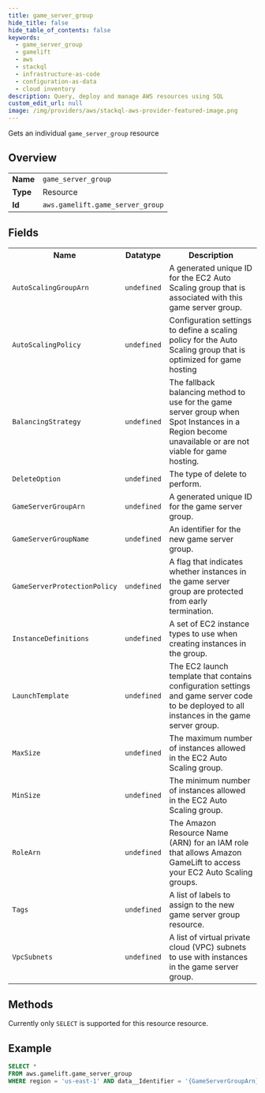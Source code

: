 ```yaml
---
title: game_server_group
hide_title: false
hide_table_of_contents: false
keywords:
  - game_server_group
  - gamelift
  - aws
  - stackql
  - infrastructure-as-code
  - configuration-as-data
  - cloud inventory
description: Query, deploy and manage AWS resources using SQL
custom_edit_url: null
image: /img/providers/aws/stackql-aws-provider-featured-image.png
---
```

Gets an individual <code>game_server_group</code> resource

## Overview
<table><tbody>
<tr><td><b>Name</b></td><td><code>game_server_group</code></td></tr>
<tr><td><b>Type</b></td><td>Resource</td></tr>
<tr><td><b>Id</b></td><td><code>aws.gamelift.game_server_group</code></td></tr>
</tbody></table>

## Fields
<table><tbody>
<tr><th>Name</th><th>Datatype</th><th>Description</th></tr>
<tr><td><code>AutoScalingGroupArn</code></td><td><code>undefined</code></td><td>A generated unique ID for the EC2 Auto Scaling group that is associated with this game server group.</td></tr><tr><td><code>AutoScalingPolicy</code></td><td><code>undefined</code></td><td>Configuration settings to define a scaling policy for the Auto Scaling group that is optimized for game hosting</td></tr><tr><td><code>BalancingStrategy</code></td><td><code>undefined</code></td><td>The fallback balancing method to use for the game server group when Spot Instances in a Region become unavailable or are not viable for game hosting.</td></tr><tr><td><code>DeleteOption</code></td><td><code>undefined</code></td><td>The type of delete to perform.</td></tr><tr><td><code>GameServerGroupArn</code></td><td><code>undefined</code></td><td>A generated unique ID for the game server group.</td></tr><tr><td><code>GameServerGroupName</code></td><td><code>undefined</code></td><td>An identifier for the new game server group.</td></tr><tr><td><code>GameServerProtectionPolicy</code></td><td><code>undefined</code></td><td>A flag that indicates whether instances in the game server group are protected from early termination.</td></tr><tr><td><code>InstanceDefinitions</code></td><td><code>undefined</code></td><td>A set of EC2 instance types to use when creating instances in the group.</td></tr><tr><td><code>LaunchTemplate</code></td><td><code>undefined</code></td><td>The EC2 launch template that contains configuration settings and game server code to be deployed to all instances in the game server group.</td></tr><tr><td><code>MaxSize</code></td><td><code>undefined</code></td><td>The maximum number of instances allowed in the EC2 Auto Scaling group.</td></tr><tr><td><code>MinSize</code></td><td><code>undefined</code></td><td>The minimum number of instances allowed in the EC2 Auto Scaling group.</td></tr><tr><td><code>RoleArn</code></td><td><code>undefined</code></td><td>The Amazon Resource Name (ARN) for an IAM role that allows Amazon GameLift to access your EC2 Auto Scaling groups.</td></tr><tr><td><code>Tags</code></td><td><code>undefined</code></td><td>A list of labels to assign to the new game server group resource.</td></tr><tr><td><code>VpcSubnets</code></td><td><code>undefined</code></td><td>A list of virtual private cloud (VPC) subnets to use with instances in the game server group.</td></tr>
</tbody></table>

## Methods
Currently only <code>SELECT</code> is supported for this resource resource.

## Example
```sql
SELECT * 
FROM aws.gamelift.game_server_group
WHERE region = 'us-east-1' AND data__Identifier = '{GameServerGroupArn}'
```
